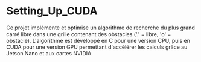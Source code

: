 # Setting_Up_CUDA
Ce projet implémente et optimise un algorithme de recherche du plus grand carré libre dans une grille contenant des obstacles ('.' = libre, 'o' = obstacle). L'algorithme est développé en C pour une version CPU, puis en CUDA pour une version GPU permettant d'accélérer les calculs grâce au Jetson Nano et aux cartes NVIDIA.
